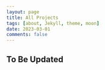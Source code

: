 ```yaml
---
layout: page
title: All Projects
tags: [about, Jekyll, theme, moon]
date: 2023-03-01
comments: false
---
```


## To Be Updated
